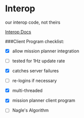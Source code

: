 # Interop
our interop code, not theirs

[Interop Docs](auvsi-suas-competition-interoperability-system.readthedocs.org/en/latest/integration/hints.html)

###Client Program checklist:

- [X] allow mission planner integration

- [ ] tested for 1Hz update rate

- [X] catches server failures

- [ ] re-logins if necessary

- [X] multi-threaded

- [X] mission planner client program

- [ ] Nagle's Algorithm

